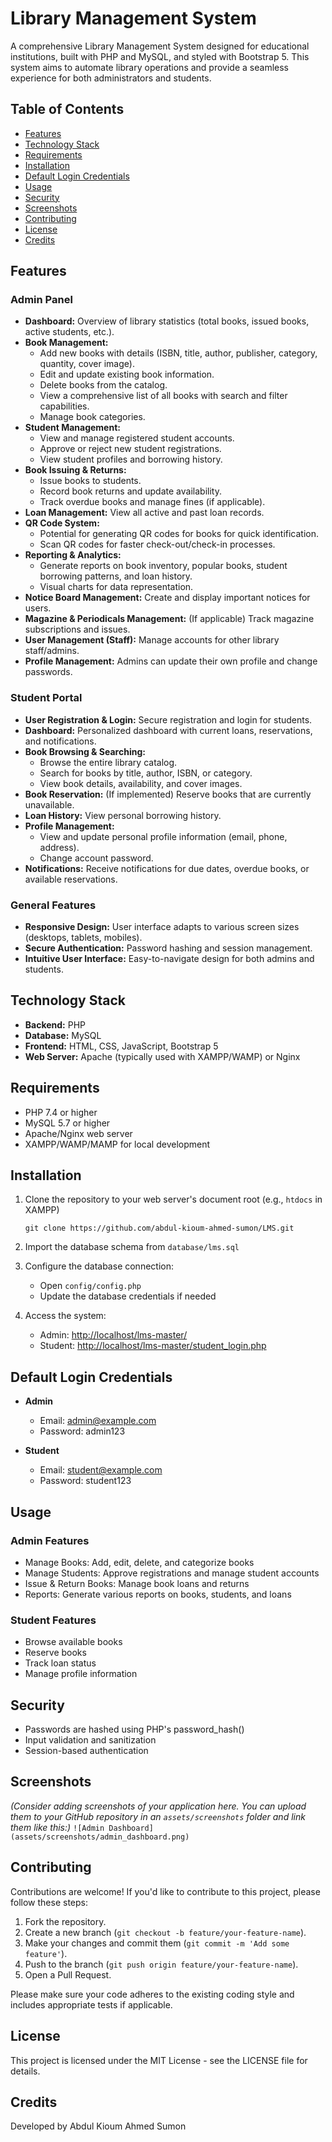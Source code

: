 # Library Management System

A comprehensive Library Management System designed for educational institutions, built with PHP and MySQL, and styled with Bootstrap 5. This system aims to automate library operations and provide a seamless experience for both administrators and students.

## Table of Contents

- [Features](#features)
- [Technology Stack](#technology-stack)
- [Requirements](#requirements)
- [Installation](#installation)
- [Default Login Credentials](#default-login-credentials)
- [Usage](#usage)
- [Security](#security)
- [Screenshots](#screenshots)
- [Contributing](#contributing)
- [License](#license)
- [Credits](#credits)

## Features

### Admin Panel

- **Dashboard:** Overview of library statistics (total books, issued books, active students, etc.).
- **Book Management:**
  - Add new books with details (ISBN, title, author, publisher, category, quantity, cover image).
  - Edit and update existing book information.
  - Delete books from the catalog.
  - View a comprehensive list of all books with search and filter capabilities.
  - Manage book categories.
- **Student Management:**
  - View and manage registered student accounts.
  - Approve or reject new student registrations.
  - View student profiles and borrowing history.
- **Book Issuing & Returns:**
  - Issue books to students.
  - Record book returns and update availability.
  - Track overdue books and manage fines (if applicable).
- **Loan Management:** View all active and past loan records.
- **QR Code System:**
  - Potential for generating QR codes for books for quick identification.
  - Scan QR codes for faster check-out/check-in processes.
- **Reporting & Analytics:**
  - Generate reports on book inventory, popular books, student borrowing patterns, and loan history.
  - Visual charts for data representation.
- **Notice Board Management:** Create and display important notices for users.
- **Magazine & Periodicals Management:** (If applicable) Track magazine subscriptions and issues.
- **User Management (Staff):** Manage accounts for other library staff/admins.
- **Profile Management:** Admins can update their own profile and change passwords.

### Student Portal

- **User Registration & Login:** Secure registration and login for students.
- **Dashboard:** Personalized dashboard with current loans, reservations, and notifications.
- **Book Browsing & Searching:**
  - Browse the entire library catalog.
  - Search for books by title, author, ISBN, or category.
  - View book details, availability, and cover images.
- **Book Reservation:** (If implemented) Reserve books that are currently unavailable.
- **Loan History:** View personal borrowing history.
- **Profile Management:**
  - View and update personal profile information (email, phone, address).
  - Change account password.
- **Notifications:** Receive notifications for due dates, overdue books, or available reservations.

### General Features

- **Responsive Design:** User interface adapts to various screen sizes (desktops, tablets, mobiles).
- **Secure Authentication:** Password hashing and session management.
- **Intuitive User Interface:** Easy-to-navigate design for both admins and students.

## Technology Stack

- **Backend:** PHP
- **Database:** MySQL
- **Frontend:** HTML, CSS, JavaScript, Bootstrap 5
- **Web Server:** Apache (typically used with XAMPP/WAMP) or Nginx

## Requirements

- PHP 7.4 or higher
- MySQL 5.7 or higher
- Apache/Nginx web server
- XAMPP/WAMP/MAMP for local development

## Installation

1. Clone the repository to your web server's document root (e.g., `htdocs` in XAMPP)

   ```
   git clone https://github.com/abdul-kioum-ahmed-sumon/LMS.git
   ```

2. Import the database schema from `database/lms.sql`

3. Configure the database connection:

   - Open `config/config.php`
   - Update the database credentials if needed

4. Access the system:
   - Admin: [http://localhost/lms-master/](http://localhost/lms-master/)
   - Student: [http://localhost/lms-master/student_login.php](http://localhost/lms-master/student_login.php)

## Default Login Credentials

- **Admin**

  - Email: admin@example.com
  - Password: admin123

- **Student**
  - Email: student@example.com
  - Password: student123

## Usage

### Admin Features

- Manage Books: Add, edit, delete, and categorize books
- Manage Students: Approve registrations and manage student accounts
- Issue & Return Books: Manage book loans and returns
- Reports: Generate various reports on books, students, and loans

### Student Features

- Browse available books
- Reserve books
- Track loan status
- Manage profile information

## Security

- Passwords are hashed using PHP's password_hash()
- Input validation and sanitization
- Session-based authentication

## Screenshots

_(Consider adding screenshots of your application here. You can upload them to your GitHub repository in an `assets/screenshots` folder and link them like this:)_
`![Admin Dashboard](assets/screenshots/admin_dashboard.png)`

## Contributing

Contributions are welcome! If you'd like to contribute to this project, please follow these steps:

1. Fork the repository.
2. Create a new branch (`git checkout -b feature/your-feature-name`).
3. Make your changes and commit them (`git commit -m 'Add some feature'`).
4. Push to the branch (`git push origin feature/your-feature-name`).
5. Open a Pull Request.

Please make sure your code adheres to the existing coding style and includes appropriate tests if applicable.

## License

This project is licensed under the MIT License - see the LICENSE file for details.

## Credits

Developed by Abdul Kioum Ahmed Sumon
